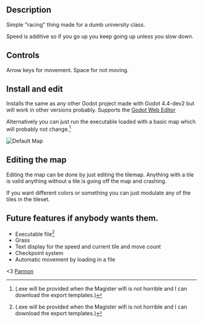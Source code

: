 ## Description
Simple "racing" thing made for a dumb university class.

Speed is additive so if you go up you keep going up unless you slow down.

## Controls
Arrow keys for movement.
Space for not moving.

## Install and edit
Installs the same as any other Godot project made with Godot 4.4-dev2 but will work in other versions probably.
Supports the [Godot Web Editor](https://editor.godotengine.org/releases/latest/)

Alternatively you can just run the executable loaded with a basic map which will probably not change.[^1]

![Default Map](https://github.com/user-attachments/assets/3d7f966d-1dbc-4c6a-aef7-677313e5b971)


## Editing the map
Editing the map can be done by just editing the tilemap. 
Anything with a tile is valid anything without a tile is going off the map and crashing.

If you want different colors or something you can just modulate any of the tiles in the tileset.

## Future features if anybody wants them.
- Executable file[^1]  
- Grass
- Text display for the speed and current tile and move count
- Checkpoint system
- Automatic movement by loading in a file

<3 [Pannon](https://uni-pannon.hu/)

[^1]:(.exe will be provided when the Magister wifi is not horrible and I can download the export templates.)
